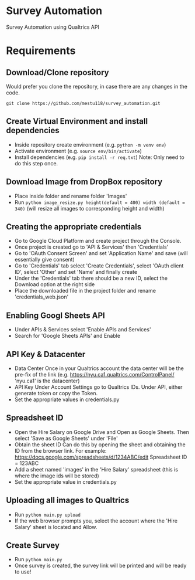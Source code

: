 # Survey Automation
Survey Automation using Qualtrics API

# Requirements

## Download/Clone repository
Would prefer you clone the repository, in case there are any changes in the code. 

`git clone https://github.com/mestu118/survey_automation.git`

## Create Virtual Environment and install dependencies
* Inside repository create environment (e.g. `python -m venv env`)
* Activate environment (e.g. `source env/bin/activate`)
* Install dependencies (e.g. `pip install -r req.txt`) Note: Only need to do this step once. 

## Download Image from DropBox repository
* Place inside folder and rename folder 'Images'
* Run `python image_resize.py height(default = 400) width (default = 340)` (will resize all images to corresponding height and width)


## Creating the appropriate credentials 
* Go to Google Cloud Platform and create project through the Console.
* Once project is created go to 'API & Services' then 'Credentials'
* Go to 'OAuth Consent Screen' and set 'Application Name' and save (will essentially give consent)
* Go to 'Credentials' tab select 'Create Credentials', select 'OAuth client ID', select 'Other' and set 'Name' and finally create 
* Under the 'Credentials' tab there should be a new ID, select the Download option at the right side 
* Place the downloaded file in the project folder and rename 'credentials_web.json'

## Enabling Googl Sheets API
* Under APIs & Services select 'Enable APIs and Services'
* Search for 'Google Sheets APIs' and Enable

## API Key & Datacenter
* Data Center
Once in your Qualtrics account the data center will be the pre-fix of the link (e.g. https://nyu.ca1.qualtrics.com/ControlPanel/ 'nyu.ca1' is the datacenter)
* API Key
Under Account Settings go to Qualtrics IDs. Under API, either generate token or copy the Token. 
* Set the appropriate values in credentials.py

## Spreadsheet ID
* Open the Hire Salary on Google Drive and Open as Google Sheets. Then select 'Save as Google Sheets' under 'File'
* Obtain the sheet ID
Can do this by opening the sheet and obtaining the ID from the browser link. For example:
https://docs.google.com/spreadsheets/d/1234ABC/edit
Spreadsheet ID = 123ABC 
* Add a sheet named 'images' in the 'Hire Salary' spreadsheet (this is where the image ids will be stored)
* Set the appropriate value in credentials.py 

## Uploading all images to Qualtrics
* Run `python main.py upload` 
* If the web browser prompts you, select the account where the 'Hire Salary' sheet is located and Allow. 


## Create Survey
* Run `python main.py`
* Once survey is created, the survey link will be printed and will be ready to use!


